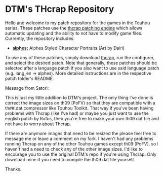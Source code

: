 # DTM's THcrap Repository

Hello and welcome to my patch repository for the games in the Touhou series.  These patches use the [thcrap patching engine](https://thpatch.net/wiki/Touhou_Patch_Center) which allows automatic updating and the ability to not have to modify game files.  Currently, the repository includes:
* **[alphes:](https://github.com/DTM9025/DTM/tree/master/alphes)**  Alphes Styled Character Portraits (Art by Dairi)

To use any of these patches, simply download [thcrap](https://thpatch.net/wiki/Touhou_Patch_Center:Download), run the configurer, and select the desired patch.  Note that generally, these patches should be selected after a language patch if you also want to use said language patch (e.g. lang_en -> alphes).  More detailed instructions are in the respective patch folder's README.

Message from Satori:

This is just my little addition to DTM's project.
The only thing I've done is correct the image sizes on th09 (PoFV) so that they are compatible with a th##.dat compressor like Touhou Toolkit.
That way if you've been having problems with Thcrap (like I've had) or maybe you just want to use the english patch by Rufus, then you're free to make your own th09.dat file and not have to worry about Thcrap.

If there are anymore images that need to be resized the please feel free to message me or leave a comment on my fork.
I haven't had any problems running Thcrap on any of the other Touhou games except th09 (PoFV). so I haven't had a need to check any of the other image sizes.  I'd like to encourage you to use the original DTM's repo if you're using Thcrap.  Only download mine if you need to compile the th09.dat file yourself.

Thanks.
